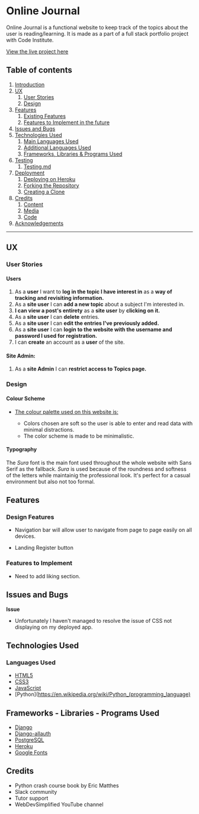 # Online Journal

Online Journal is a functional website to keep track of the topics about the user is reading/learning. It is made as a part of a full stack portfolio project with Code Institute.

[View the live project here](https://online-journal2022.herokuapp.com/ "Link to deployed site - Online Journal")

## Table of contents
1. [Introduction](#Introduction)
2. [UX](#UX)
    1. [User Stories](#User-Stories)
    2. [Design](#Design)
2. [Features](#Features)
    1. [Existing Features](#Existing-Features)
    2. [Features to Implement in the future](#Features-to-Implement-in-the-future)
4. [Issues and Bugs](#Issues-and-Bugs)
5. [Technologies Used](#Technologies-Used)
     1. [Main Languages Used](#Main-Languages-Used)
     2. [Additional Languages Used](#Additional-Languages-Used)
     3. [Frameworks, Libraries & Programs Used](#Frameworks,-Libraries-&-Programs-Used)
6. [Testing](#Testing)
     1. [Testing.md](TESTING.md)
7. [Deployment](#Deployment)
     1. [Deploying on Heroku](#Deploying-on-Heroku)
     2. [Forking the Repository](#Forking-the-Repository)
     3. [Creating a Clone](#Creating-a-Clone)
8. [Credits](#Credits)
     1. [Content](#Content)
     2. [Media](#Media)
     3. [Code](#Code)
9. [Acknowledgements](#Acknowledgements)
***
## UX 

### User Stories
#### Users
1. As a **user** I want to **log in the topic I have interest in** as a **way of tracking and revisiting information.**
2. As a **site user** I can **add a new topic** about a subject I'm interested in. 
3. **I can view a post's entirety** as a **site user** by **clicking on it.**
4. As a **site user** I can **delete** entries.
5. As a **site user** I can **edit the entries I've previously added.**
6. As a **site user** I can **login to the website with the username and password I used for registration.** 
7. I can **create** an account as a **user** of the site.

#### Site Admin:
1. As a **site Admin** I can **restrict access to Topics page.**

### Design

 #### Colour Scheme
 
- [The colour palette used on this website is:](https://coolors.co/9e5e2a-f5f5dc-000000-ffffff-c4c4c4 'Color Palete')

    - Colors chosen are soft so the user is able to enter and read data with minimal distractions. 
    - The color scheme is made to be minimalistic.

#### Typography

The *Sura* font is the main font used throughout the whole website with Sans Serif as the fallback. *Sura* is used because of the roundness and softness of the letters while maintainig the professional look. It's perfect for a casual environment but also not too formal.

## Features

### Design Features

- Navigation bar will allow user to navigate from page to page easily on all devices.

- Landing Register button

### Features to Implement

- Need to add liking section. 


## Issues and Bugs 

**Issue**
- Unfortunately I haven't managed to resolve the issue of CSS not displaying on my deployed app.

## Technologies Used

### Languages Used

-   [HTML5](https://en.wikipedia.org/wiki/HTML5)
-   [CSS3](https://en.wikipedia.org/wiki/Cascading_Style_Sheets)
- [JavaScript](https://en.wikipedia.org/wiki/JavaScript "Link to JavaScript Wiki")
- [Python](https://en.wikipedia.org/wiki/Python_(programming_language)

## Frameworks - Libraries - Programs Used
- [Django](https://www.djangoproject.com/)
- [Django-allauth](https://django-allauth.readthedocs.io/en/latest/installation.html)
- [PostgreSQL](https://www.postgresql.org/)
- [Heroku](https://dashboard.heroku.com/login)
- [Google Fonts](https://fonts.google.com/ "Link to Google Fonts")
## Credits
- Python crash course book by Eric Matthes
- Slack community
- Tutor support
- WebDevSimplified YouTube channel

